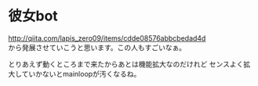 # 彼女bot
http://qiita.com/lapis_zero09/items/cdde08576abbcbedad4d  
から発展させていこうと思います。この人もすごいなぁ。

とりあえず動くところまで来たからあとは機能拡大なのだけれど
センスよく拡大していかないとmainloopが汚くなるね。

